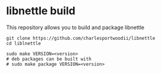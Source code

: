 # libnettle build

This repository allows you to build and package libnettle

```
git clone https://github.com/charlesportwoodii/libnettle
cd liblnettle

sudo make VERSION=<version>
# deb packages can be built with
# sudo make package VERSION=<version>
```